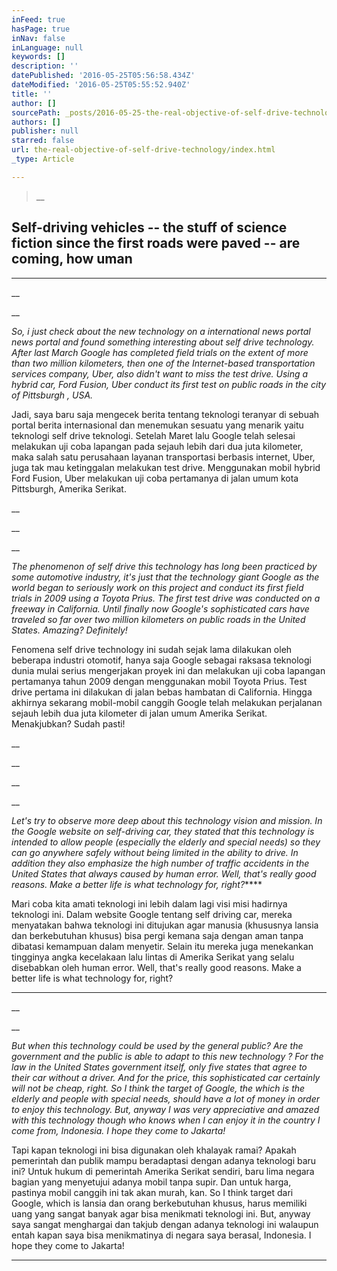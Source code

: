 ```yaml
---
inFeed: true
hasPage: true
inNav: false
inLanguage: null
keywords: []
description: ''
datePublished: '2016-05-25T05:56:58.434Z'
dateModified: '2016-05-25T05:55:52.940Z'
title: ''
author: []
sourcePath: _posts/2016-05-25-the-real-objective-of-self-drive-technology.md
authors: []
publisher: null
starred: false
url: the-real-objective-of-self-drive-technology/index.html
_type: Article

---
```

> __

## Self-driving vehicles -- the stuff of science fiction since the first roads were paved -- are coming, how uman

****

__

__

_So, i just check about the new technology on a international news portal news portal and found something interesting about self drive technology. After last March Google has completed field trials on the extent of more than two million kilometers, then one of the Internet-based transportation services company, Uber, also didn't want to miss the test drive. Using a hybrid car, Ford Fusion, Uber conduct its first test on public roads in the city of Pittsburgh , USA._

Jadi, saya baru saja mengecek berita tentang teknologi teranyar di sebuah portal berita internasional dan menemukan sesuatu yang menarik yaitu teknologi self drive teknologi. Setelah Maret lalu Google telah selesai melakukan uji coba lapangan pada sejauh lebih dari dua juta kilometer, maka salah satu perusahaan layanan transportasi berbasis internet, Uber, juga tak mau ketinggalan melakukan test drive. Menggunakan mobil hybrid Ford Fusion, Uber melakukan uji coba pertamanya di jalan umum kota Pittsburgh, Amerika Serikat. 

__

__

__

_The phenomenon of self drive this technology has long been practiced by some automotive industry, it's just that the technology giant Google as the world began to seriously work on this project and conduct its first field trials in 2009 using a Toyota Prius. The first test drive was conducted on a freeway in California. Until finally now Google's sophisticated cars have traveled so far over two million kilometers on public roads in the United States. Amazing? Definitely!_

Fenomena self drive technology ini sudah sejak lama dilakukan oleh beberapa industri otomotif, hanya saja Google sebagai raksasa teknologi dunia mulai serius mengerjakan proyek ini dan melakukan uji coba lapangan pertamanya tahun 2009 dengan menggunakan mobil Toyota Prius. Test drive pertama ini dilakukan di jalan bebas hambatan di California. Hingga akhirnya sekarang mobil-mobil canggih Google telah melakukan perjalanan sejauh lebih dua juta kilometer di jalan umum Amerika Serikat. Menakjubkan? Sudah pasti!

__

__

__

__

_Let's try to observe more deep about this technology vision and mission. In the Google website on self-driving car, they stated that this technology is intended to allow people (especially the elderly and special needs) so they can go anywhere safely without being limited in the ability to drive. In addition they also emphasize the high number of traffic accidents in the United States that always caused by human error. Well, that's really good reasons. Make a better life is what technology for, right?_****

Mari coba kita amati teknologi ini lebih dalam lagi visi misi hadirnya teknologi ini. Dalam website Google tentang self driving car, mereka menyatakan bahwa teknologi ini ditujukan agar manusia (khususnya lansia dan berkebutuhan khusus) bisa pergi kemana saja dengan aman tanpa dibatasi kemampuan dalam menyetir. Selain itu mereka juga menekankan tingginya angka kecelakaan lalu lintas di Amerika Serikat yang selalu disebabkan oleh human error. Well, that's really good reasons. Make a better life is what technology for, right?

****

__

__

_But when this technology could be used by the general public? Are the government and the public is able to adapt to this new technology ? For the law in the United States government itself, only five states that agree to their car without a driver. And for the price, this sophisticated car certainly will not be cheap, right. So I think the target of Google, the which is the elderly and people with special needs, should have a lot of money in order to enjoy this technology. But, anyway I was very appreciative and amazed with this technology though who knows when I can enjoy it in the country I come from, Indonesia. I hope they come to Jakarta!_

Tapi kapan teknologi ini bisa digunakan oleh khalayak ramai? Apakah pemerintah dan publik mampu beradaptasi dengan adanya teknologi baru ini? Untuk hukum di pemerintah Amerika Serikat sendiri, baru lima negara bagian yang menyetujui adanya mobil tanpa supir. Dan untuk harga, pastinya mobil canggih ini tak akan murah, kan. So I think target dari Google, which is lansia dan orang berkebutuhan khusus, harus memiliki uang yang sangat banyak agar bisa menikmati teknologi ini. But, anyway saya sangat menghargai dan takjub dengan adanya teknologi ini walaupun entah kapan saya bisa menikmatinya di negara saya berasal, Indonesia. I hope they come to Jakarta!

****